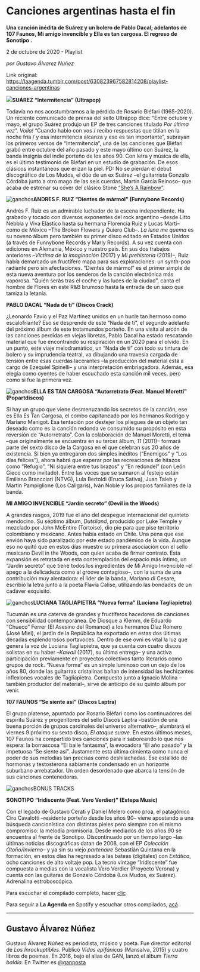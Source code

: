 # Canciones argentinas hasta el fin

**Una canción inédita de Suárez y un bolero de Pablo Dacal; adelantos de 107 Faunos, Mi amigo invencible y Ella es tan cargosa. El regreso de Sonotipo .**

2 de octubre de 2020 - Playlist

_por Gustavo Álvarez Núñez_

Link original: https://laagenda.tumblr.com/post/630823967582814208/playlist-canciones-argentinas

![](https://64.media.tumblr.com/2db0b796f9feb50fd76b2b5f9e55b239/8f5c5f6b5f5119b2-bd/s500x750/a38c098368a6646c977a3d21aa5097eb04f6c5e1.jpg)**SUÁREZ “Intermitencia” (Ultrapop)**  

Todavía no nos acostumbramos a la pérdida de Rosario Bléfari (1965-2020). Un reciente comunicado de prensa del sello Ultrapop dice: “Entre octubre y mayo, el grupo Suárez produjo un EP de tres canciones titulado *Por última vez*”. *Voila!* “Cuando hablo con vos / recibo respuestas que titilan en la noche fría / y esa intermitencia alcanza y eso es tan importante”, subrayan los primeros versos de “Intermitencia”, una de las canciones que Bléfari grabó entre octubre del año pasado y este mayo último con Suárez, la banda insignia del indie porteño de los años 90. Con letra y música de ella, es el último testimonio de Bléfari en un estudio de grabación. De esos clásicos instantáneos que erizan la piel. PD: No se pierdan el debut discográfico de Los Mudos, el dúo de un ex Suárez –el guitarrista Gonzalo Córdoba junto a otro mago de las seis cuerdas, Martín García Reinoso– que acaba de estrenar su cóver del clásico Stone [“She’s A Rainbow”](https://www.youtube.com/watch?v=I6KFwcdIu3g).

![ganchos](https://64.media.tumblr.com/2a2aa432c388d63bb2adfe20abc83e09/8f5c5f6b5f5119b2-4d/s500x750/b3f7271108dafb920a1655a6f8b883f26cfe0794.jpg)**ANDRES F. RUIZ “Dientes de mármol” (Funnybone Records)**  

Andrés F. Ruiz es un admirable luchador de la escena independiente. Ha grabado y tocado con diversos exponentes del rock argentino –desde Litto Nebbia y Viva Elástico hasta su hermana Florencia Ruiz y Lucas Martí– como de México –The Broken Flowers y Quiero Club–. *La luna me quema* es su noveno álbum pero también su primer disco editado en Estados Unidos (a través de Funnybone Records y Marly Records). A su vez cuenta con ediciones en Alemania, México y nuestro país. En sus dos trabajos anteriores –*Víctima de la imaginación* (2017) y *Mi prehistoria* (2019)–, Ruiz había demarcado un fructífero mapa para sus exploraciones: un synth-pop radiante pero sin afectaciones. “Dientes de mármol” es el primer simple de esta nueva aventura por los senderos de la canción electrónica más vaporosa. “Quién serás tras el coche y las luces de la ciudad”, canta el hombre de Flores en este R&B brumoso hasta la entrada de un saxo que tamiza la letanía.

**PABLO DACAL “Nada de ti” (Discos Crack)**  

¿Leonardo Favio y el Paz Martínez unidos en un bucle tan hermoso como escalofriante? Eso se desprende de este “Nada de ti”, el segundo adelanto del próximo álbum de este trotamundos porteño. En una visita al arcón de las canciones perdidas en viejas libretas, Pablo Dacal ha estado rescatando material que fue encontrando su respiración en un 2020 para el olvido. En un punto, este viaje melodramático, un “Nada de ti” con todo su tintura de bolero y su imprudencia teatral, va dibujando una travesía cargada de tensión entre esas cuerdas lacerantes –la producción del material está a cargo de Ezequiel Spinelli– y una interpretación embriagadora. Además, esa elegía como oyentes de haber escuchado esta canción mil veces, pero como si fue la primera vez.

![ganchos](https://64.media.tumblr.com/0b09b3cd1b766e9e047ea50a9ed3a639/8f5c5f6b5f5119b2-ff/s500x750/b0c16a6044a0d3d08930cda45bfa7dad35284c59.jpg)**ELLA ES TAN CARGOSA “Autorretrato (Feat. Manuel Moretti” (Popartdiscos)**  

Si hay un grupo que viene desmenuzando los secretos de la canción, ese es Ella Es Tan Cargosa, el combo capitaneado por los hermanos Rodrigo y Mariano Manigot. Esa tentación por destejer los pliegues de un objeto tan deseado como es la canción redonda ve consumido su propósito en esta reversión de “Autorretrato”. Con la colaboración de Manuel Moretti, el tema –que originalmente se encuentra en su tercer álbum, *11* (2011)– formará parte del sexto disco de la Cargosa en el que celebran sus 20 años de existencia. Si bien ya entregaron dos simples inéditos (“Enemigos” y “Los días felices”), ahora habrá que esperar por las recreaciones de hitazos como “Refugio”, “Ni siquiera entre tus brazos” y “En redondel” (con León Gieco como invitado). Entre las voces que se sumaron al festejo están Emiliano Brancciari (NTVG), Lula Bertoldi (Eruca Sativa), Juan Taleb y Martin Pampiglione (Los Caligaris), Iván Noble y los propios familiares de la banda.

**MI AMIGO INVENCIBLE “Jardín secreto” (Devil in the Woods)**  

A grandes rasgos, 2019 fue el año del despegue internacional del quinteto mendocino. Su séptimo álbum, *Dutsiland*, producido por Luke Temple y mezclado por John McEntire (Tortoise), dio pie para que pise territorio colombiano y mexicano. Antes había estado en Chile. Una pena que ese envión haya sido paralizado por este estado pandémico de la vida. Aunque eso no quitó que en estos días muestre su primera asociación con el sello mexicano Devil in the Woods, con quien acaba de firmar contrato. Esta expansión es retratada en esta contemplación del espacio más íntimo, un “Jardín secreto” que tiene todos los ingredientes de Mi Amigo Invencible –el apego a la delicadeza como al groove contagioso–, con la suma de una contribución muy alentadora: el líder de la banda, Mariano di Cesare, escribió la letra junto a la poeta Flavia Calise, utilizando las bondades de un cadáver exquisito.

![ganchos](https://64.media.tumblr.com/a123ef5cc482c8d06f3f0da9531a128b/8f5c5f6b5f5119b2-9f/s500x750/6a0a1e82b23e2ba67d8b26667d65d67d99164565.jpg)**LUCIANA TAGLIAPIETRA “Nueva forma” (Luciana Tagliapietra)**  

Tucumán es una caterva de grandes y fructíferos hacedores de canciones con sensibilidad contemporánea. De Diosque a Klemm, de Eduardo “Chueco” Ferrer (El Asesino del Romance) a los hermanos Díaz Romero (José Miel), el jardín de la República ha exportado en estas dos últimas décadas esplendorosos portavoces. Dentro de ese ovni es vital la luz que genera la voz de Luciana Tagliapietra, que ya cuenta con cuatro discos solistas en su haber –*Kawaii* (2017), su última entrega– y una activa participación previamente en proyectos colectivos tanto literarios como grupos de rock. “Nueva forma” es un simple luminoso con un dejo de los años 80, donde las guitarras cristalinas bañan de intensidad las hechizantes inflexiones vocales de Tagliapietra. Compuesto junto a Ignacio Molina –también productor del material–, sirve de anticipo de su quinto álbum por venir.

**107 FAUNOS “Se siente así” (Discos Laptra)**  

El grupo platense, apuntado por Rosario Bléfari como los continuadores del espíritu Suárez y progenitores del sello Discos Laptra –bastión de una buena porción de grupos cardinales del universo alternativo–, alumbrará el viernes 9 próximo su sexto disco, *El ataque suave*. En estos últimos meses, 107 Faunos ha compartido tres canciones para ir saboreando lo que nos espera: la borrascosa “El baile fantasma”, la evocadora “El año pasado” y la impetuosa “Se siente así”. Justamente esta última cimienta como nunca el poder de sus melodías tan precisas como deshilachadas. Ese estallido de hormonas y testosterona sabiamente condensado en un horizonte suburbano arrebatador. Un orden desordenado que abarca la tensión de sus canciones contenedoras.

![ganchos](https://64.media.tumblr.com/905b4fb94ffec23afe450f93e26562ca/8f5c5f6b5f5119b2-07/s500x750/06df61b68564bda072d96235140d23b15299ca52.png)BONUS TRACKS

**SONOTIPO “Iridiscente (Feat. Vero Verdier)” (Estepa Music)**  

Con el legado de Gustavo Cerati y Daniel Melero como proa, el patagónico Ciro Cavalotti –residente porteño desde los años 90– viene apostando a una búsqueda cancionística con distintas pieles pero siempre con el mismo compromiso: la melodía promisoria. Desde mediados de los años 90 se encuentra al frente de Sonotipo. Discontinuado por un tiempo largo –las últimas noticias discográficas datan de 2008, con el EP *Colección Otoño/Invierno*– y ya sin su viejo *partenaire* Sebastián Quintana en la formación, en estos días ha regresado a las bateas (digitales) con *Extática*, ocho canciones de alto voltaje pop. La tecno vintage “Iridiscente” fue compuesta a medias con la vocalista Vero Verdier (Proyecto Verona) y cuenta con las guitaras de Gonzalo Córdoba (Los Mudos, ex Suárez). Adrenalina estroboscópica.

Para escuchar el compilado completo, hacer [clic](https://t.umblr.com/redirect?z=https%3A%2F%2Fopen.spotify.com%2Fembed%2Fplaylist%2F1fN2Ggiex7JR0QKmepaup2&t=NmQ3ZDMwN2ZhNDdiNmVlNzVhNmRhOTQyZTQ0MTc1MWRkMjdlMDc3Mix5aXJzeEVORg%3D%3D&b=t%3AXDz46txpppLgDp7rJlWQpw&p=https%3A%2F%2Flaagenda.tumblr.com%2Fpost%2F630823967582814208%2Fplaylist-canciones-argentinas&m=1&ts=1705436664)

Para seguir a **La Agenda** en Spotify y escuchar otros compilados, [acá](https://t.umblr.com/redirect?z=https%3A%2F%2Fopen.spotify.com%2Fuser%2Fsw7jovcft51wn1tjheb4njibk&t=OTkzNmU5N2I2OTU0ZGQ5NzU5ZDNiYmUzMjU4ZDdmYWM5ZTE2Yzk5Zix5aXJzeEVORg%3D%3D&b=t%3AXDz46txpppLgDp7rJlWQpw&p=https%3A%2F%2Flaagenda.tumblr.com%2Fpost%2F630823967582814208%2Fplaylist-canciones-argentinas&m=1&ts=1705436664)

  




---

 Gustavo Álvarez Núñez
----------------------

 Gustavo Álvarez Núñez es periodista, músico y poeta. Fue director editorial de *Los Inrockuptibles*. Publicó *Vidas epifánicas* (Mansalva, 2015) y cuatro libros de poemas. En 2016, bajo el alias de GAN, lanzó el álbum *Tierra baldía*. En Twitter es [@ganposta](https://twitter.com/ganposta?lang=es) 

